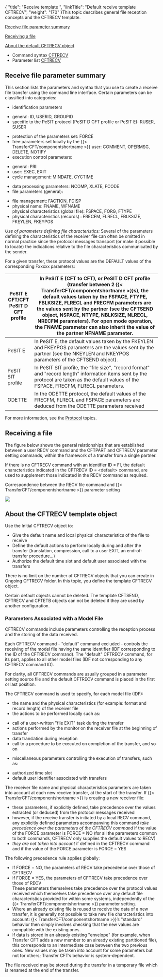 {
    "title": "Receive template ",
    "linkTitle": "Default receive template CFTRECV",
    "weight": "170"
}This topic describes general file reception concepts and the
CFTRECV template.

[Receive
file parameter summary](#Receive_file_parameter_summary) 

[Receiving
a file](#Receiving_a_File)

[About
the default CFTRECV object](#About_the_default_CFTRECV_object)

- Command syntax
    [CFTRECV](../../../c_intro_userinterfaces/command_summary#CFTRECV)
- Parameter list
    [CFTRECV](../../../c_intro_userinterfaces/web_copilot_ui/flow_def_intro/cftrecv)

<span id="Receive_file_parameter_summary"></span>

## Receive file parameter summary

This section lists the parameters and syntax that you use to create
a receive file transfer using the command line interface. Certain
parameters can be classified into categories:

- identification
    parameters

<!-- -->

- general: ID,
    USERID, GROUPID
- specific to
    the PeSIT protocol (PeSIT D CFT profile or PeSIT E): RUSER, SUSER

<!-- -->

- protection of the
    parameters set: FORCE
- free parameters
    set locally by the {{< TransferCFT/componentshortname >}} user: COMMENT, OPERMSG, DELETE, NOTIFY
- execution control
    parameters:

<!-- -->

- general: PRI
- user: EXEC,
    EXIT
- cycle management:
    MINDATE, CYCTIME

<!-- -->

- data processing
    parameters: NCOMP, XLATE, FCODE
- file parameters
    (general):

<!-- -->

- file management:
    FACTION, FDISP
- physical name:
    FNAME, WFNAME  
    physical characteristics (global file): FSPACE, FORG, FTYPE
- physical characteristics
    (records) : FRECFM, FLRECL, FBLKSIZE, FKEYLEN, FKEYPOS

*Use of parameters defining file characteristics:*
Several of the parameters defining the characteristics of the receiver
file can often be omitted in normal practice since the protocol messages
transport (or make it possible to locate) the indications relative to
the file characteristics communicated by the sender.

For a given transfer, these protocol values are the DEFAULT values of
the corresponding Fxxxxx parameters:


| PeSIT E CFT/CFT<br/> PeSIT D CFT profile  | In PeSIT E (CFT to CFT), or PeSIT D CFT profile (transfer between 2 {{< TransferCFT/componentshortname  >}}s), the default values taken by the FSPACE, FTYPE, FBLKSIZE, FLRECL and FRECFM parameters are the values sent by the partner (see the CFTSEND object, NSPACE, NTYPE, NBLKSIZE, NLRECL, NRECFM parameters). For open mode operation, the FNAME parameter can also inherit the value of the partner NFNAME parameter.  |
| --- | --- |
| PeSIT E  | In PeSIT E, the default values taken by the FKEYLEN and FKEYPOS parameters are the values sent by the partner (see the NKEYLEN and NKEYPOS parameters of the CFTSEND object).  |
| PeSIT SIT profile  | In PeSIT SIT profile, the "file size", "record format" and "record length" information items sent by the protocol are taken as the default values of the FSPACE, FRECFM, FLRECL parameters. |
| ODETTE  | In the ODETTE protocol, the default values of the FRECFM, FLRECL and FSPACE parameters are deduced from the ODETTE parameters received |


<span id="new_link_receive_templates"></span>For more information, see the [Protocol](../../../protocols_start_here) topics.

<span id="Receiving_a_File"></span>

## Receiving a file

The figure below shows the general relationships
that are established between a user RECV command and the CFTPART and CFTRECV
parameter setting commands, within the framework of a transfer from a
single partner.

If there is no CFTRECV command with an identifier
ID = FI, the default characteristics indicated in the CFTRECV ID = &lt;default>
command, are used to supplement those indicated in the RECV command as
required.

Correspondence
between the RECV file command and {{< TransferCFT/componentshortname  >}} parameter setting

![]($1)

<span id="About_the_default_CFTRECV_object"></span>

## About the CFTRECV template object

Use the Initial CFTRECV object to:

- Give the default
    name and local physical characteristics of the file to receive
- Define the default
    actions to perform locally during and after the transfer (translation,
    compression, call to a user EXIT, an end-of-transfer procedure...)
- Authorize the default
    time slot and default user associated with the transfers

There is no limit on the number of CFTRECV objects that you can create
in Ongoing CFTRECV folder. In this topic, you define the template CFTRECV
object.

Certain default objects cannot be deleted. The template CFTSEND, CFTRECV
and CFTETB objects can not be deleted if they are used by another configuration.

<span id="Parameters_Associated_with_a_Model_File"></span>

### Parameters Associated with a Model File

CFTRECV commands include parameters controlling the reception process
and the storing of the data received.

Each CFTRECV command - "default" command excluded - controls
the receiving of the model file having the same identifier (IDF corresponding
to the ID of the CFTRECV command). The "default" CFTRECV command,
for its part, applies to all other model files (IDF not corresponding
to any CFTRECV command ID).

For clarity, all CFTRECV commands are usually grouped in a parameter
setting source file and the default CFTRECV command is placed in the first
or last position.

The CFTRECV command is used to specify, for each model file (IDF):

- the name and the
    physical characteristics (for example: format and record length) of the
    receiver file
- the actions to
    be performed locally such as:

<!-- -->

- call of a user-written
    "file EXIT" task during the transfer
- actions performed
    by the monitor on the receiver file at the beginning of transfer
- data translation
    during reception
- call to a procedure
    to be executed on completion of the transfer, and so on

<!-- -->

- miscellaneous parameters
    controlling the execution of transfers, such as:

<!-- -->

- authorized
    time slot
- default user
    identifier associated with transfers

The receiver file name and physical characteristics parameters are taken
into account at each new receive transfer, at the start of the transfer.
If {{< TransferCFT/componentshortname  >}} is creating a new receiver file:

- these parameters,
    if explicitly defined, take precedence over the values extracted (or deduced)
    from the protocol messages received
- however, if the
    receive transfer is initiated by a local RECV command, any explicitly
    defined parameters accompanying this command *take precedence over the
    parameters of the CFTRECV command* if the value of the FORCE parameter
    is FORCE = NO (for all the parameters common to both commands, CFTRECV
    only supplies the default values to RECV)
- *they
    are not taken into account* if defined in the CFTRECV command and if
    the value of the FORCE parameter is FORCE = YES

The following precedence rule applies globally:

- If FORCE = NO,
    the parameters of RECV take precedence over those of CFTRECV
- If FORCE = YES,
    the parameters of CFTRECV take precedence over those of RECV  
    These parameters themselves take precedence over the protocol values
    received which themselves take precedence over any default file characteristics
    provided for within some systems, independently of the {{< TransferCFT/componentshortname >}} parameter
    setting.
- Where an already
    existing file is reused to receive the data of a new transfer, it is generally
    not possible to take new file characteristics into account: {{< TransferCFT/componentshortname >}}’s
    "standard" behavior then simply involves checking that the new
    values are compatible with the existing ones.
- If data is stored
    in an already existing "envelope" (for example, when Transfer
    CFT adds a new member to an already existing partitioned file), this corresponds
    to an intermediate case between the two previous ones. New values may
    be taken into account for some parameters but not for others; Transfer
    CFT’s behavior is system-dependent.

The file received may be stored during the transfer in a temporary file
which is renamed at the end of the transfer.

 

